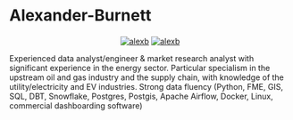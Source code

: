 # Alexander-Burnett


<!-- ![image](https://avatars.githubusercontent.com/u/60477996?v=4) -->

<p align="center">
<a href="https://www.linkedin.com/in/alexander-burnett-a763bb97/" target="blank"><img align="center" src="https://img.shields.io/badge/-LinkedIn-039BE5?style=for-the-badge&logo=Linkedin&logoColor=white&link=https://www.linkedin.com/in/alexander-burnett-a763bb97/" alt="alexb"/></a>
<a href="https://twitter.com/Alex90347326/" target="blank"><img align="center" src="https://img.shields.io/badge/-Twitter-A7C0FF?style=for-the-badge&logo=Twitter&logoColor=white&link=https://twitter.com/Alex90347326/" alt="alexb"/></a>

</p>


Experienced data analyst/engineer & market research analyst with significant experience in the energy sector. Particular specialism in the upstream oil and gas industry and the supply chain, with knowledge of the utility/electricity and EV industries. Strong data fluency (Python, FME, GIS, SQL, DBT, Snowflake, Postgres, Postgis, Apache Airflow, Docker, Linux, commercial dashboarding software)
